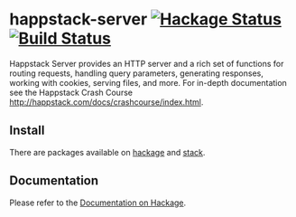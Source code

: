 # happstack-server [![Hackage Status](https://img.shields.io/hackage/v/happstack-server.svg)][hackage] [![Build Status](https://travis-ci.com/Happstack/happstack-server.svg?branch=master)](https://travis-ci.com/Happstack/happstack-server)

[hackage]: https://hackage.haskell.org/package/happstack-server

Happstack Server provides an HTTP server and a rich set of functions for routing requests, handling query parameters, generating responses, working with cookies, serving files, and more. For in-depth documentation see the Happstack Crash Course http://happstack.com/docs/crashcourse/index.html.

## Install

There are packages available on [hackage][] and [stack](https://www.stackage.org/lts-3.12/package/happstack-server-7.4.5).

## Documentation 

Please refer to the [Documentation on Hackage][hackage].
